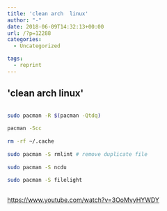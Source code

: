 ```yaml
---
title: 'clean arch  linux'
author: "-"
date: 2018-06-09T14:32:13+00:00
url: /?p=12288
categories:
  - Uncategorized

tags:
  - reprint
---
```

## 'clean arch  linux'
```bash
  
sudo pacman -R $(pacman -Qtdq)

pacman -Scc
  
rm -rf ~/.cache
  
sudo pacman -S rmlint # remove duplicate file
  
sudo pacman -S ncdu
  
sudo pacman -S filelight
  
```

https://www.youtube.com/watch?v=3OoMvyHYWDY